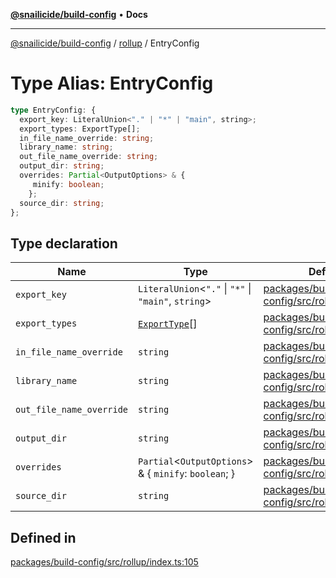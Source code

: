 [**@snailicide/build-config**](../../README.md) • **Docs**

---

[@snailicide/build-config](../../README.md) / [rollup](../README.md) / EntryConfig

# Type Alias: EntryConfig

```ts
type EntryConfig: {
  export_key: LiteralUnion<"." | "*" | "main", string>;
  export_types: ExportType[];
  in_file_name_override: string;
  library_name: string;
  out_file_name_override: string;
  output_dir: string;
  overrides: Partial<OutputOptions> & {
     minify: boolean;
    };
  source_dir: string;
};
```

## Type declaration

| Name | Type | Defined in |
| --- | --- | --- |
| `export_key` | `LiteralUnion`\<`"."` \| `"*"` \| `"main"`, `string`\> | [packages/build-config/src/rollup/index.ts:106](https://github.com/gbtunney/snailicide-monorepo/blob/000ebd5e5e0a4dc99abffd69e23184713d3a934a/packages/build-config/src/rollup/index.ts#L106) |
| `export_types` | [`ExportType`](ExportType.md)[] | [packages/build-config/src/rollup/index.ts:111](https://github.com/gbtunney/snailicide-monorepo/blob/000ebd5e5e0a4dc99abffd69e23184713d3a934a/packages/build-config/src/rollup/index.ts#L111) |
| `in_file_name_override` | `string` | [packages/build-config/src/rollup/index.ts:107](https://github.com/gbtunney/snailicide-monorepo/blob/000ebd5e5e0a4dc99abffd69e23184713d3a934a/packages/build-config/src/rollup/index.ts#L107) |
| `library_name` | `string` | [packages/build-config/src/rollup/index.ts:114](https://github.com/gbtunney/snailicide-monorepo/blob/000ebd5e5e0a4dc99abffd69e23184713d3a934a/packages/build-config/src/rollup/index.ts#L114) |
| `out_file_name_override` | `string` | [packages/build-config/src/rollup/index.ts:108](https://github.com/gbtunney/snailicide-monorepo/blob/000ebd5e5e0a4dc99abffd69e23184713d3a934a/packages/build-config/src/rollup/index.ts#L108) |
| `output_dir` | `string` | [packages/build-config/src/rollup/index.ts:113](https://github.com/gbtunney/snailicide-monorepo/blob/000ebd5e5e0a4dc99abffd69e23184713d3a934a/packages/build-config/src/rollup/index.ts#L113) |
| `overrides` | `Partial`\<`OutputOptions`\> & \{ `minify`: `boolean`; \} | [packages/build-config/src/rollup/index.ts:116](https://github.com/gbtunney/snailicide-monorepo/blob/000ebd5e5e0a4dc99abffd69e23184713d3a934a/packages/build-config/src/rollup/index.ts#L116) |
| `source_dir` | `string` | [packages/build-config/src/rollup/index.ts:112](https://github.com/gbtunney/snailicide-monorepo/blob/000ebd5e5e0a4dc99abffd69e23184713d3a934a/packages/build-config/src/rollup/index.ts#L112) |

## Defined in

[packages/build-config/src/rollup/index.ts:105](https://github.com/gbtunney/snailicide-monorepo/blob/000ebd5e5e0a4dc99abffd69e23184713d3a934a/packages/build-config/src/rollup/index.ts#L105)
